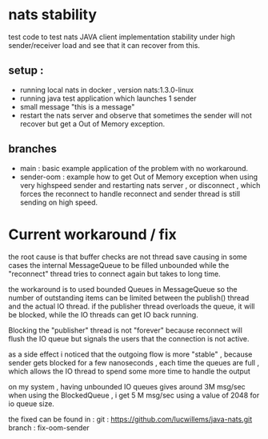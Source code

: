 # nats stability
test code to test nats JAVA client implementation stability under high sender/receiver load and see that it can recover from this.

## setup :
- running local nats in docker , version nats:1.3.0-linux
- running java test application which launches 1 sender 
- small message "this is a message" 
- restart the nats server and observe that sometimes the sender will not recover but get
  a Out of Memory exception.
  

## branches

- main : basic example application of the problem with no workaround.
- sender-oom : example how to get Out of Memory exception when using very highspeed sender and
               restarting nats server , or disconnect , which forces the reconnect to handle reconnect
               and sender thread is still sending on high speed.
               

# Current workaround / fix

the root cause is that buffer checks are not thread save causing in some cases
the internal MessageQueue to be filled unbounded while the "reconnect" thread tries
to connect again but takes to long time.

the workaround is to used bounded Queues in MessageQueue so the number of outstanding
items can be limited between the publish() thread and the actual IO thread.
if the publisher thread overloads the queue, it will be blocked, while the IO threads
can get IO back running. 

Blocking the "publisher" thread is not "forever" because reconnect will flush the IO queue
but signals the users that the connection is not active.

as a side effect i noticed that the outgoing flow is more "stable" , because sender
gets blocked for a few nanoseconds , each time the queues are full , which allows
the IO thread to spend some more time to handle the output

on my system , having unbounded IO queues gives around 3M msg/sec 
when using the BlockedQueue , i get 5 M msg/sec using a value of 2048 for io queue size.

the fixed can be found in : 
git : https://github.com/lucwillems/java-nats.git
branch : fix-oom-sender
 


